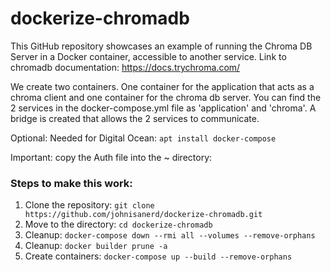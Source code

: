 # dockerize-chromadb
This GitHub repository showcases an example of running the Chroma DB Server in a Docker container, accessible to another service. Link to chromadb documentation: https://docs.trychroma.com/

We create two containers. One container for the application that acts as a chroma client and one container for the chroma db server. You can find the 2 services in the docker-compose.yml file as 'application' and 'chroma'. A bridge is created that allows the 2 services to communicate.

Optional: Needed for Digital Ocean: `apt install docker-compose`

Important:  copy the Auth file into the ~ directory:  




### Steps to make this work:
1. Clone the repository: `git clone https://github.com/johnisanerd/dockerize-chromadb.git`
3. Move to the directory: `cd dockerize-chromadb`
4. Cleanup: `docker-compose down --rmi all --volumes --remove-orphans`
5. Cleanup: `docker builder prune -a`
5. Create containers: `docker-compose up --build --remove-orphans`
